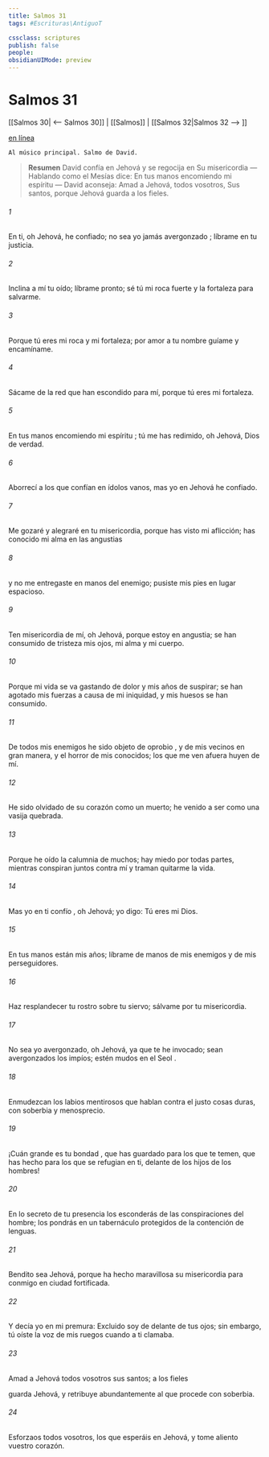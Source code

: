 ```yaml
---
title: Salmos 31
tags: #Escrituras\AntiguoT

cssclass: scriptures
publish: false
people:
obsidianUIMode: preview
---
```


# Salmos 31
[[Salmos 30| <-- Salmos 30]] | [[Salmos]] | [[Salmos 32|Salmos 32 --> ]]

[en línea](https://churchofjesuschrist.org/study/scriptures/ot/ps/31?lang=spa)

```
Al músico principal. Salmo de David.
```

> __Resumen__
David confía en Jehová y se regocija en Su misericordia — Hablando como el Mesías dice: En tus manos encomiendo mi espíritu — David aconseja: Amad a Jehová, todos vosotros, Sus santos, porque Jehová guarda a los fieles.

###### 1 
En ti, oh Jehová, he confiado; no sea yo jamás 
avergonzado
;
líbrame en tu justicia.

###### 2 
Inclina a mí tu oído; líbrame pronto;
sé tú mi roca fuerte y la fortaleza para salvarme.

###### 3 
Porque tú eres mi roca y mi fortaleza;
por amor a tu 
nombre
 guíame y encamíname.

###### 4 
Sácame de la red que han escondido para mí,
porque tú eres mi fortaleza.

###### 5 
En tus manos encomiendo mi 
espíritu
;
tú me has redimido, oh Jehová, Dios de verdad.

###### 6 
Aborrecí a los que confían en ídolos vanos,
mas yo en Jehová he confiado.

###### 7 
Me gozaré y alegraré en tu misericordia,
porque has visto mi aflicción;
has conocido mi alma en las angustias

###### 8 
y no me entregaste en manos del enemigo;
pusiste mis pies en lugar espacioso.

###### 9 
Ten misericordia de mí, oh Jehová, porque estoy en angustia;
se han consumido de tristeza mis ojos, mi alma y mi cuerpo.

###### 10 
Porque mi vida se va gastando de dolor y mis años de suspirar;
se han agotado mis fuerzas a causa de mi iniquidad, y mis huesos se han consumido.

###### 11 
De todos mis enemigos he sido objeto de 
oprobio
,
y de mis vecinos en gran manera, y el horror de mis conocidos;
los que me ven afuera huyen de mí.

###### 12 
He sido olvidado de 
su
 corazón como un muerto;
he venido a ser como una vasija quebrada.

###### 13 
Porque he oído la 
calumnia
 de muchos;
hay miedo por todas partes,
mientras conspiran juntos contra mí
y traman quitarme la vida.

###### 14 
Mas yo en ti 
confío
, oh Jehová;
yo digo: Tú eres mi Dios.

###### 15 
En tus manos están mis años;
líbrame de manos de mis enemigos y de mis perseguidores.

###### 16 
Haz 
resplandecer
 tu rostro sobre tu siervo;
sálvame por tu misericordia.

###### 17 
No sea yo avergonzado, oh Jehová, ya que te he invocado;
sean 
avergonzados
 los impíos; estén mudos en el 
Seol
.

###### 18 
Enmudezcan los labios 
mentirosos
que hablan contra el justo cosas duras,
con soberbia y menosprecio.

###### 19 
¡Cuán grande es tu 
bondad
, que has guardado para los que te temen,
que has hecho para los que se refugian en ti, delante de los hijos de los hombres!

###### 20 
En lo secreto de tu presencia los esconderás de las conspiraciones del hombre;
los pondrás en un tabernáculo protegidos de la 
contención
 de lenguas.

###### 21 
Bendito sea Jehová,
porque ha hecho maravillosa su misericordia para conmigo en ciudad fortificada.

###### 22 
Y decía yo en mi premura:
Excluido soy de delante de tus ojos;
sin embargo, tú oíste la voz de mis ruegos cuando a ti clamaba.

###### 23 
Amad
 a Jehová todos vosotros sus santos;
a los 
fieles
 
guarda
 Jehová,
y 
retribuye
 abundantemente al que procede con soberbia.

###### 24 
Esforzaos
 todos vosotros, los que esperáis en Jehová,
y tome aliento vuestro corazón.


